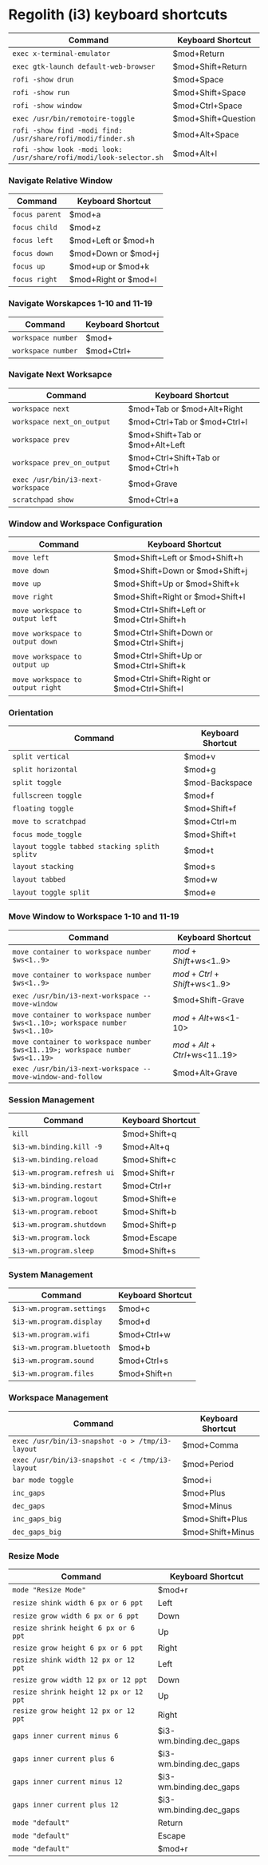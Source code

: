 # Regolith (i3) keyboard shortcuts

| Command | Keyboard Shortcut |
| --- | --- |
| `exec x-terminal-emulator` | $mod+Return |
| `exec gtk-launch default-web-browser` | $mod+Shift+Return |
| `rofi -show drun` | $mod+Space |
| `rofi -show run` | $mod+Shift+Space |
| `rofi -show window` | $mod+Ctrl+Space |
| `exec /usr/bin/remotoire-toggle` | $mod+Shift+Question |
| `rofi -show find -modi find: /usr/share/rofi/modi/finder.sh` | $mod+Alt+Space |
| `rofi -show look -modi look: /usr/share/rofi/modi/look-selector.sh` | $mod+Alt+l |

### Navigate Relative Window

| Command | Keyboard Shortcut |
| --- | --- |
| `focus parent` | $mod+a |
| `focus child` | $mod+z |
| `focus left` | $mod+Left or $mod+h |
| `focus down` | $mod+Down or $mod+j |
| `focus up` | $mod+up or $mod+k |
| `focus right` | $mod+Right or $mod+l |

### Navigate Worskapces 1-10 and 11-19
| Command | Keyboard Shortcut |
| --- | --- |
| `workspace number` <ws-number> | $mod+<ws-number> |
| `workspace number` <ws-number> | $mod+Ctrl+<ws-number> |

### Navigate Next Worksapce
| Command | Keyboard Shortcut |
| --- | --- |
| `workspace next` | $mod+Tab or $mod+Alt+Right |
| `workspace next_on_output` | $mod+Ctrl+Tab or $mod+Ctrl+l |
| `workspace prev` | $mod+Shift+Tab or $mod+Alt+Left |
| `workspace prev_on_output` | $mod+Ctrl+Shift+Tab or $mod+Ctrl+h |
| `exec /usr/bin/i3-next-workspace` | $mod+Grave |
| `scratchpad show` | $mod+Ctrl+a |

### Window and Workspace Configuration
| Command | Keyboard Shortcut |
| --- | --- |
| `move left` | $mod+Shift+Left or $mod+Shift+h |
| `move down` | $mod+Shift+Down or $mod+Shift+j |
| `move up` | $mod+Shift+Up or $mod+Shift+k |
| `move right` | $mod+Shift+Right or $mod+Shift+l |
| `move workspace to output left` | $mod+Ctrl+Shift+Left or $mod+Ctrl+Shift+h |
| `move workspace to output down` | $mod+Ctrl+Shift+Down or $mod+Ctrl+Shift+j |
| `move workspace to output up` | $mod+Ctrl+Shift+Up or $mod+Ctrl+Shift+k |
| `move workspace to output right` | $mod+Ctrl+Shift+Right or $mod+Ctrl+Shift+l |

### Orientation
| Command | Keyboard Shortcut |
| --- | --- |
| `split vertical` | $mod+v |
| `split horizontal` | $mod+g |
| `split toggle` | $mod-Backspace |
| `fullscreen toggle` | $mod+f |
| `floating toggle` | $mod+Shift+f |
| `move to scratchpad` | $mod+Ctrl+m |
| `focus mode_toggle` | $mod+Shift+t |
| `layout toggle tabbed stacking splith splitv` | $mod+t |
| `layout stacking` | $mod+s |
| `layout tabbed` | $mod+w |
| `layout toggle split` | $mod+e |

### Move Window to Workspace 1-10 and 11-19
| Command | Keyboard Shortcut |
| --- | --- |
| `move container to workspace number $ws<1..9>` | $mod+Shift+$ws<1..9> |
| `move container to workspace number $ws<1..9>` | $mod+Ctrl+Shift+$ws<1..9> |
| `exec /usr/bin/i3-next-workspace --move-window` | $mod+Shift-Grave |
| `move container to workspace number $ws<1..10>; workspace number $ws<1..10>` | $mod+Alt+$ws<1-10> |
| `move container to workspace number $ws<11..19>; workspace number $ws<1..19>` | $mod+Alt+Ctrl+$ws<11..19> |
| `exec /usr/bin/i3-next-workspace --move-window-and-follow` | $mod+Alt+Grave |

### Session Management
| Command | Keyboard Shortcut |
| --- | --- |
| `kill` | $mod+Shift+q |
| `$i3-wm.binding.kill -9` | $mod+Alt+q |
| `$i3-wm.binding.reload` | $mod+Shift+c |
| `$i3-wm.program.refresh ui` | $mod+Shift+r |
| `$i3-wm.binding.restart` | $mod+Ctrl+r |
| `$i3-wm.program.logout` | $mod+Shift+e |
| `$i3-wm.program.reboot` | $mod+Shift+b |
| `$i3-wm.program.shutdown` | $mod+Shift+p |
| `$i3-wm.program.lock` | $mod+Escape |
| `$i3-wm.program.sleep` | $mod+Shift+s |

### System Management
| Command | Keyboard Shortcut |
| --- | --- |
| `$i3-wm.program.settings` | $mod+c |
| `$i3-wm.program.display` | $mod+d |
| `$i3-wm.program.wifi` | $mod+Ctrl+w |
| `$i3-wm.program.bluetooth` | $mod+b |
| `$i3-wm.program.sound` | $mod+Ctrl+s |
| `$i3-wm.program.files` | $mod+Shift+n |

### Workspace Management
| Command | Keyboard Shortcut |
| --- | --- |
| `exec /usr/bin/i3-snapshot -o > /tmp/i3-layout` | $mod+Comma |
| `exec /usr/bin/i3-snapshot -c < /tmp/i3-layout` | $mod+Period |
| `bar mode toggle` | $mod+i |
| `inc_gaps` | $mod+Plus |
| `dec_gaps` | $mod+Minus |
| `inc_gaps_big` | $mod+Shift+Plus |
| `dec_gaps_big` | $mod+Shift+Minus |

### Resize Mode
| Command | Keyboard Shortcut |
| --- | --- |
| `mode "Resize Mode"` | $mod+r |
| `resize shink width 6 px or 6 ppt` | Left |
| `resize grow width 6 px or 6 ppt` | Down |
| `resize shrink height 6 px or 6 ppt` | Up |
| `resize grow height 6 px or 6 ppt` | Right |
| `resize shink width 12 px or 12 ppt` | Left |
| `resize grow width 12 px or 12 ppt` | Down |
| `resize shrink height 12 px or 12 ppt` | Up |
| `resize grow height 12 px or 12 ppt` | Right |
| `gaps inner current minus 6` | $i3-wm.binding.dec_gaps |
| `gaps inner current plus 6` | $i3-wm.binding.dec_gaps |
| `gaps inner current minus 12` | $i3-wm.binding.dec_gaps |
| `gaps inner current plus 12` | $i3-wm.binding.dec_gaps |
| `mode "default"` | Return |
| `mode "default"` | Escape |
| `mode "default"` | $mod+r |

